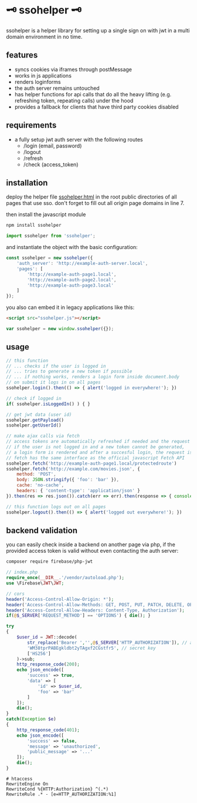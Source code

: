 # 🗝️ ssohelper 🗝️

ssohelper is a helper library for setting up a single sign on with jwt in a multi domain environment in no time.

## features

- syncs cookies via iframes through postMessage
- works in js applications
- renders loginforms
- the auth server remains untouched
- has helper functions for api calls that do all the heavy lifting (e.g. refreshing token, repeating calls) under the hood
- provides a fallback for clients that have third party cookies disabled

## requirements

- a fully setup jwt auth server with the following routes
  - /login (email, password)
  - /logout
  - /refresh
  - /check (access_token)

## installation

deploy the helper file [ssohelper.html](https://github.com/vielhuber/ssohelper/blob/master/_dist/ssohelper.html) in the root public directories of all pages that use sso. don't forget to fill out all origin page domains in line 7.

then install the javascript module
```bash
npm install ssohelper
```
```js
import ssohelper from 'ssohelper';
```

and instantiate the object with the basic configuration:
```js
const ssohelper = new ssohelper({
    'auth_server': 'http://example-auth-server.local',
    'pages': [
        'http://example-auth-page1.local',
        'http://example-auth-page2.local',
        'http://example-auth-page3.local'
    ]
});
```

you also can embed it in legacy applications like this:
```html
<script src="ssohelper.js"></script>
```
```js
var ssohelper = new window.ssohelper({});
```

## usage

```js
// this function
// ... checks if the user is logged in
// ... tries to generate a new token if possible
// ... if nothing works, renders a login form inside document.body
// on submit it logs in on all pages
ssohelper.login().then(() => { alert('logged in everywhere!'); })

// check if logged in
if( ssohelper.isLoggedIn() ) { }

// get jwt data (user id)
ssohelper.getPayload()
ssohelper.getUserId()

// make ajax calls via fetch
// access tokens are automatically refreshed if needed and the request then is called again
// if the user is not logged in and a new token cannot be generated,
// a login form is rendered and after a succesful login, the request is again repeated
// fetch has the same interface as the official javascript Fetch API
ssohelper.fetch('http://example-auth-page1.local/protectedroute')
ssohelper.fetch('http://example.com/movies.json', {
    method: 'POST',
    body: JSON.stringify({ 'foo': 'bar' }),
    cache: 'no-cache',
    headers: { 'content-type': 'application/json' }
}).then(res => res.json()).catch(err => err).then(response => { console.log(response); })

// this function logs out on all pages
ssohelper.logout().then(() => { alert('logged out everywhere!'); })
```

## backend validation

you can easily check inside a backend on another page via php, if the provided access token is valid without even contacting the auth server:
```bash
composer require firebase/php-jwt
```
```php
// index.php
require_once(__DIR__.'/vendor/autoload.php');
use \Firebase\JWT\JWT;

// cors
header('Access-Control-Allow-Origin: *');
header('Access-Control-Allow-Methods: GET, POST, PUT, PATCH, DELETE, OPTIONS');
header('Access-Control-Allow-Headers: Content-Type, Authorization');
if(@$_SERVER['REQUEST_METHOD'] == 'OPTIONS') { die(); }

try
{
    $user_id = JWT::decode(
        str_replace('Bearer ','',@$_SERVER['HTTP_AUTHORIZATION']), // access token
        'WM38tprPABEgkldbt2yTAgxf2CGstfr5', // secret key
        ['HS256']
    )->sub;
    http_response_code(200);
    echo json_encode([
        'success' => true,
        'data' => [
            'id' => $user_id,
            'foo' => 'bar'
        ]
    ]);
    die();
}
catch(Exception $e)
{
    http_response_code(401);
    echo json_encode([
        'success' => false,
        'message' => 'unauthorized',
        'public_message' => '...'
    ]);
    die();
}
```
```.htaccess
# htaccess
RewriteEngine On
RewriteCond %{HTTP:Authorization} ^(.*)
RewriteRule .* - [e=HTTP_AUTHORIZATION:%1]
```